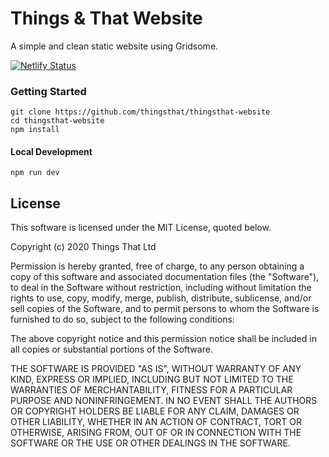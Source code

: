# Things & That Website

A simple and clean static website using Gridsome.

[![Netlify Status](https://api.netlify.com/api/v1/badges/ca9a2225-6566-418b-9bcb-a44b3e3dcfd2/deploy-status)](https://app.netlify.com/sites/thingsthat-website/deploys)

### Getting Started
```
git clone https://github.com/thingsthat/thingsthat-website
cd thingsthat-website
npm install
```

#### Local Development
```
npm run dev
```

## License

This software is licensed under the MIT License, quoted below.

Copyright (c) 2020 Things That Ltd

Permission is hereby granted, free of charge, to any person obtaining a copy
of this software and associated documentation files (the "Software"), to deal
in the Software without restriction, including without limitation the rights
to use, copy, modify, merge, publish, distribute, sublicense, and/or sell
copies of the Software, and to permit persons to whom the Software is
furnished to do so, subject to the following conditions:

The above copyright notice and this permission notice shall be included in all
copies or substantial portions of the Software.

THE SOFTWARE IS PROVIDED "AS IS", WITHOUT WARRANTY OF ANY KIND, EXPRESS OR
IMPLIED, INCLUDING BUT NOT LIMITED TO THE WARRANTIES OF MERCHANTABILITY,
FITNESS FOR A PARTICULAR PURPOSE AND NONINFRINGEMENT. IN NO EVENT SHALL THE
AUTHORS OR COPYRIGHT HOLDERS BE LIABLE FOR ANY CLAIM, DAMAGES OR OTHER
LIABILITY, WHETHER IN AN ACTION OF CONTRACT, TORT OR OTHERWISE, ARISING FROM,
OUT OF OR IN CONNECTION WITH THE SOFTWARE OR THE USE OR OTHER DEALINGS IN THE
SOFTWARE.
